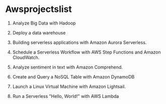 # Awsprojectslist

1. Analyze Big Data with Hadoop

2. Deploy a data warehouse

3. Building serverless applications with Amazon Aurora Serverless. 

4. Schedule a Serverless Workflow with AWS Step Functions and Amazon CloudWatch. 

5. Analyze sentiment in text with Amazon Comprehend. 

6. Create and Query a NoSQL Table with Amazon DynamoDB

7. Launch a Linux Virtual Machine with Amazon Lightsail. 

8. Run a Serverless "Hello, World!" with AWS Lambda
